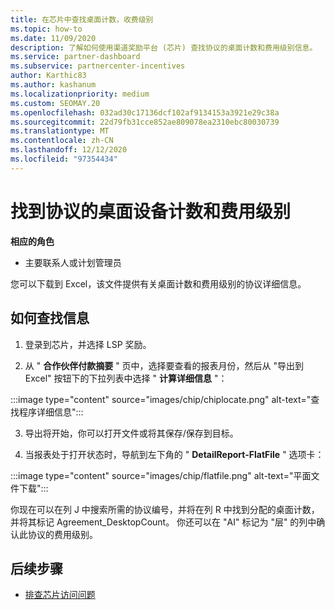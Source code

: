 ```yaml
---
title: 在芯片中查找桌面计数，收费级别
ms.topic: how-to
ms.date: 11/09/2020
description: 了解如何使用渠道奖励平台 (芯片) 查找协议的桌面计数和费用级别信息。
ms.service: partner-dashboard
ms.subservice: partnercenter-incentives
author: Karthic83
ms.author: kashanum
ms.localizationpriority: medium
ms.custom: SEOMAY.20
ms.openlocfilehash: 032ad30c17136dcf102af9134153a3921e29c38a
ms.sourcegitcommit: 22d79fb31cce852ae809078ea2310ebc80030739
ms.translationtype: MT
ms.contentlocale: zh-CN
ms.lasthandoff: 12/12/2020
ms.locfileid: "97354434"
---
```

# <a name="locate-the-desktop-count-and-fee-level-for-an-agreement"></a>找到协议的桌面设备计数和费用级别

**相应的角色**

- 主要联系人或计划管理员

您可以下载到 Excel，该文件提供有关桌面计数和费用级别的协议详细信息。

## <a name="how-to-locate-the-information"></a>如何查找信息

1. 登录到芯片，并选择 LSP 奖励。

2. 从 " **合作伙伴付款摘要** " 页中，选择要查看的报表月份，然后从 "导出到 Excel" 按钮下的下拉列表中选择 " **计算详细信息** "：

:::image type="content" source="images/chip/chiplocate.png" alt-text="查找程序详细信息":::

3. 导出将开始，你可以打开文件或将其保存/保存到目标。

4. 当报表处于打开状态时，导航到左下角的 " **DetailReport-FlatFile** " 选项卡：

:::image type="content" source="images/chip/flatfile.png" alt-text="平面文件下载":::

你现在可以在列 J 中搜索所需的协议编号，并将在列 R 中找到分配的桌面计数，并将其标记 Agreement_DesktopCount。 你还可以在 "AI" 标记为 "层" 的列中确认此协议的费用级别。

## <a name="next-steps"></a>后续步骤

- [排查芯片访问问题](chip-access-trouble.md)
